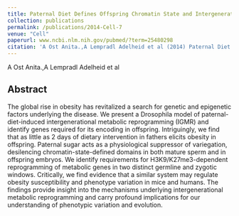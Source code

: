 ```yaml
---
title: Paternal Diet Defines Offspring Chromatin State and Intergenerational Obesity
collection: publications
permalink: /publications/2014-Cell-7
venue: "Cell"
paperurl: www.ncbi.nlm.nih.gov/pubmed/?term=25480298
citation: 'A Ost Anita.,A Lempradl Adelheid et al (2014) Paternal Diet Defines Offspring Chromatin State and Intergenerational Obesity <i>Cell</i>'
---
```


A Ost Anita.,A Lempradl Adelheid et al
## Abstract
The global rise in obesity has revitalized a search for genetic and epigenetic factors underlying the disease. We present a Drosophila model of paternal-diet-induced intergenerational metabolic reprogramming (IGMR) and identify genes required for its encoding in offspring. Intriguingly, we find that as little as 2 days of dietary intervention in fathers elicits obesity in offspring. Paternal sugar acts as a physiological suppressor of variegation, desilencing chromatin-state-defined domains in both mature sperm and in offspring embryos. We identify requirements for H3K9/K27me3-dependent reprogramming of metabolic genes in two distinct germline and zygotic windows. Critically, we find evidence that a similar system may regulate obesity susceptibility and phenotype variation in mice and humans. The findings provide insight into the mechanisms underlying intergenerational metabolic reprogramming and carry profound implications for our understanding of phenotypic variation and evolution.
